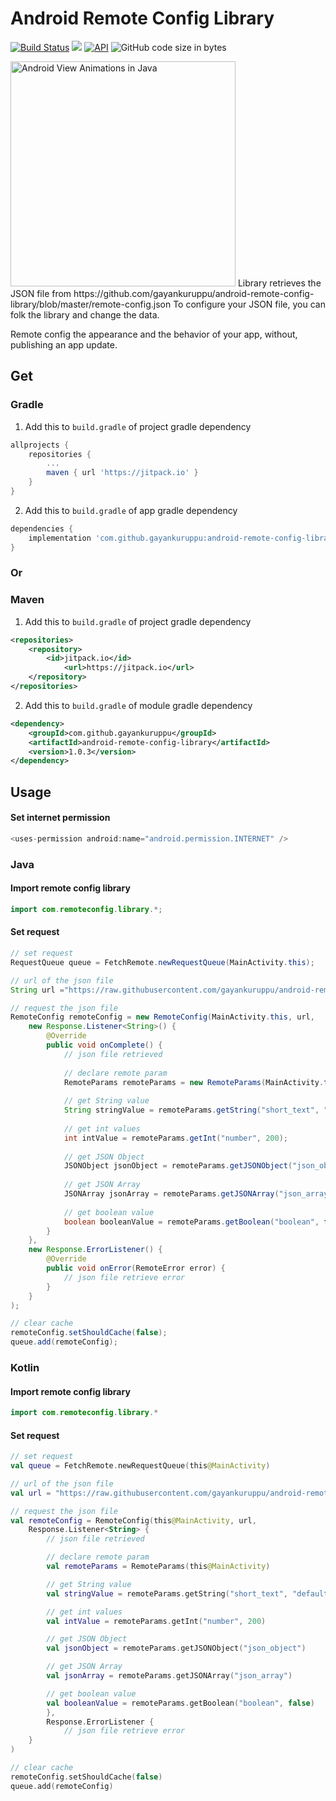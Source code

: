 # Android Remote Config Library

[![Build Status](https://travis-ci.org/gayankuruppu/android-remote-config-library.svg?branch=master)](https://travis-ci.org/gayankuruppu/android-remote-config-library) [![](https://jitpack.io/v/gayankuruppu/android-remote-config-library.svg)](https://jitpack.io/#gayankuruppu/android-remote-config-library) [![API](https://img.shields.io/badge/API-14%2B-brightgreen.svg?style=flat)](https://android-arsenal.com/api?level=14) ![GitHub code size in bytes](https://img.shields.io/github/languages/code-size/gayankuruppu/android-remote-config-library)

<img width="360" alt="Android View Animations in Java" src="https://raw.githubusercontent.com/gayankuruppu/android-remote-config-library/master/remote-configure-app.gif">
Library retrieves the JSON file from https://github.com/gayankuruppu/android-remote-config-library/blob/master/remote-config.json
To configure your JSON file, you can folk the library and change the data.

Remote config the appearance and the behavior of your app, without, publishing an app update.
## Get
### Gradle
1. Add this to `build.gradle` of project gradle dependency
```groovy
allprojects {
	repositories {
		...
 		maven { url 'https://jitpack.io' }
	}
}
```
2. Add this to `build.gradle` of app gradle dependency
```groovy
dependencies {
	implementation 'com.github.gayankuruppu:android-remote-config-library:1.0.3'
}
```
### Or
### Maven
1. Add this to `build.gradle` of project gradle dependency

```xml
<repositories>
	<repository>
		<id>jitpack.io</id>
	    	<url>https://jitpack.io</url>
	</repository>
</repositories>
```
2. Add this to `build.gradle` of module gradle dependency
```xml
<dependency>
	<groupId>com.github.gayankuruppu</groupId>
	<artifactId>android-remote-config-library</artifactId>
	<version>1.0.3</version>
</dependency>
```
## Usage
#### Set internet permission
```groovy
<uses-permission android:name="android.permission.INTERNET" />
```
### Java
#### Import remote config library

```java
import com.remoteconfig.library.*;
```
#### Set request
```java
// set request
RequestQueue queue = FetchRemote.newRequestQueue(MainActivity.this);

// url of the json file
String url ="https://raw.githubusercontent.com/gayankuruppu/android-remote-config-library/master/remote-config.json";

// request the json file
RemoteConfig remoteConfig = new RemoteConfig(MainActivity.this, url,
	new Response.Listener<String>() {
		@Override
		public void onComplete() {
			// json file retrieved
			
			// declare remote param
			RemoteParams remoteParams = new RemoteParams(MainActivity.this);
			
			// get String value
			String stringValue = remoteParams.getString("short_text", "default_text");
			
			// get int values
			int intValue = remoteParams.getInt("number", 200);
			
			// get JSON Object
			JSONObject jsonObject = remoteParams.getJSONObject("json_object");
			
			// get JSON Array
			JSONArray jsonArray = remoteParams.getJSONArray("json_array");
			
			// get boolean value
			boolean booleanValue = remoteParams.getBoolean("boolean", false);
		}
	},
	new Response.ErrorListener() {
		@Override
		public void onError(RemoteError error) {
			// json file retrieve error
		}
	}
);

// clear cache
remoteConfig.setShouldCache(false);
queue.add(remoteConfig);
```
### Kotlin
#### Import remote config library
```java
import com.remoteconfig.library.*
```
#### Set request
```kotlin
// set request
val queue = FetchRemote.newRequestQueue(this@MainActivity)

// url of the json file
val url = "https://raw.githubusercontent.com/gayankuruppu/android-remote-config-library/master/remote-config.json"

// request the json file
val remoteConfig = RemoteConfig(this@MainActivity, url,
	Response.Listener<String> {
		// json file retrieved

		// declare remote param
		val remoteParams = RemoteParams(this@MainActivity)

		// get String value
		val stringValue = remoteParams.getString("short_text", "default_text")

		// get int values
		val intValue = remoteParams.getInt("number", 200)

		// get JSON Object
		val jsonObject = remoteParams.getJSONObject("json_object")

		// get JSON Array
		val jsonArray = remoteParams.getJSONArray("json_array")

		// get boolean value
		val booleanValue = remoteParams.getBoolean("boolean", false)
		},
		Response.ErrorListener {
		    // json file retrieve error
	}
)

// clear cache
remoteConfig.setShouldCache(false)
queue.add(remoteConfig)
```
